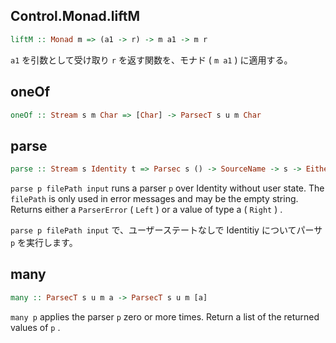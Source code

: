 ## Control.Monad.liftM

```haskell
liftM :: Monad m => (a1 -> r) -> m a1 -> m r
```

``a1`` を引数として受け取り ``r`` を返す関数を、モナド ( ``m a1`` ) に適用する。

## oneOf

```haskell
oneOf :: Stream s m Char => [Char] -> ParsecT s u m Char
```

## parse

```haskell
parse :: Stream s Identity t => Parsec s () -> SourceName -> s -> Either ParseError a
```

``parse p filePath input`` runs a parser ``p`` over Identity without user state. The ``filePath`` is only used in error messages and may be the empty string. Returns either a ``ParserError`` ( ``Left`` ) or a value of type a ( ``Right`` ) .

``parse p filePath input`` で、ユーザーステートなしで Identitiy についてパーサ ``p`` を実行します。

## many

```haskell
many :: ParsecT s u m a -> ParsecT s u m [a]
```

``many p`` applies the parser ``p`` zero or more times. Return a list of the returned values of ``p`` .
